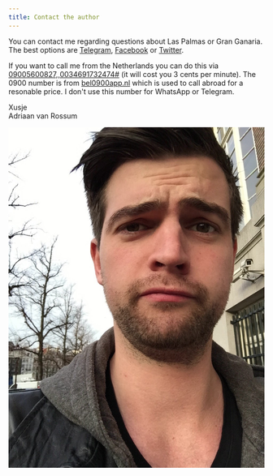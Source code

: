 ```yaml
---
title: Contact the author
---
```


You can contact me regarding questions about Las Palmas or Gran Ganaria. The best options are [Telegram](https://telegram.me/harianus), [Facebook](https://www.facebook.com/adriaanvrossum) or [Twitter](https://twitter.com/harianus).

If you want to call me from the Netherlands you can do this via <a href="tel:09005600827,,0034691732474#">09005600827,,0034691732474#</a> (it will cost you 3 cents per minute). The 0900 number is from [bel0900app.nl](http://www.bel0900app.nl/) which is used to call abroad for a resonable price. I don't use this number for WhatsApp or Telegram.

Xusje<br>
Adriaan van Rossum

![Adriaan van Rossum](/images/adriaan-van-rossum.jpg)
